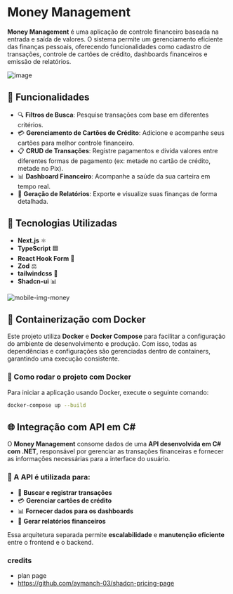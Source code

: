 # Money Management

**Money Management** é uma aplicação de controle financeiro baseada na entrada e saída de valores. O sistema permite um gerenciamento eficiente das finanças pessoais, oferecendo funcionalidades como cadastro de transações, controle de cartões de crédito, dashboards financeiros e emissão de relatórios.

![image](https://github.com/user-attachments/assets/782798ac-e7df-4818-9b48-ba522fb5d723)

## 📌 Funcionalidades

- 🔍 **Filtros de Busca**: Pesquise transações com base em diferentes critérios.
- 💳 **Gerenciamento de Cartões de Crédito**: Adicione e acompanhe seus cartões para melhor controle financeiro.
- 📋 **CRUD de Transações**: Registre pagamentos e divida valores entre diferentes formas de pagamento (ex: metade no cartão de crédito, metade no Pix).
- 📊 **Dashboard Financeiro**: Acompanhe a saúde da sua carteira em tempo real.
- 📑 **Geração de Relatórios**: Exporte e visualize suas finanças de forma detalhada.

## 🚀 Tecnologias Utilizadas

- **Next.js** ⚛️
- **TypeScript** 🟦
- **React Hook Form** 📜
- **Zod** ⚖️
- **tailwindcss** 🎨
- **Shadcn-ui** 📊

![mobile-img-money](https://github.com/user-attachments/assets/bc6a6563-6f38-4a0d-a4ce-c63b0fd5f54f)

## 🐳 Containerização com Docker

Este projeto utiliza **Docker** e **Docker Compose** para facilitar a configuração do ambiente de desenvolvimento e produção. Com isso, todas as dependências e configurações são gerenciadas dentro de containers, garantindo uma execução consistente.

### 🔹 Como rodar o projeto com Docker

Para iniciar a aplicação usando Docker, execute o seguinte comando:

```sh
docker-compose up --build
```

## 🌐 Integração com API em C#

O **Money Management** consome dados de uma **API desenvolvida em C# com .NET**, responsável por gerenciar as transações financeiras e fornecer as informações necessárias para a interface do usuário.

### 🔹 A API é utilizada para:

- 📡 **Buscar e registrar transações**
- 💳 **Gerenciar cartões de crédito**
- 📊 **Fornecer dados para os dashboards**
- 📑 **Gerar relatórios financeiros**

Essa arquitetura separada permite **escalabilidade** e **manutenção eficiente** entre o frontend e o backend.

### credits

- plan page
- https://github.com/aymanch-03/shadcn-pricing-page

